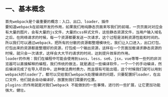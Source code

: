 ## 一、基本概念
    首先webpack是个最重要的概念：入口、出口、loader、插件
    要知道webpack在前端开发的作用，如果我们用纯静态页面来写我们的前端，一页页面对对应会有大量的图片，会有大量的js文件，大量的css样式文件，这些静态资源文件，当用户输入域名之后，在网络请求的时候，每一个资源都要发送一次请求，这个过程是消耗资源性能和时间的。所以我们可以通过webpack，把所有的分散的资源都整理模块化，我们让入口进入，出口打包，打包出来的资源都是整理好的资源，打包成一个输出资源，这样在一个页面加载请求静态资源的时候，就只会一次请求，这样会大大节约请求的时间，达到提升效率的作用。
    loader的作用：我们在编程中可能会使用到sass，less，se6，jsx，vue等等一些列的非浏览器可以直接解释的编程，我们传统的做法，就是通过一些编译软件，一个一个的手动编译，然后编译完成了在导入项目中。这种做法费时费力，而且很有可能出错，这个时候我们就可以用到webpack的loader了，都可以交给我们webpack处理编译的问题，只要配置好loader，在出口文件，他们就会自动编译好，放置到我们需要的位置。
    plugins:的作用就是对我们webpack 不能做到的一些事情，进行的一些扩展，让它更加功能强大，健壮。